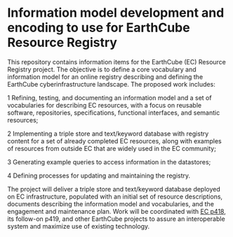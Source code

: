 # Information model development and encoding to use for EarthCube Resource Registry

This repository contains information items for the EarthCube (EC) Resource Registry project. The objective is to define a core vocabulary and information model for an online registry describing and defining the EarthCube cyberinfrastructure landscape. The proposed work includes: 

1  Refining, testing, and documenting an information model and a set of vocabularies for describing EC resources, with a focus on reusable software, repositories, specifications, functional interfaces, and semantic resources; 

2  Implementing a triple store and text/keyword database with registry content for a set of already completed EC resources, along with examples of resources from outside EC that are widely used in the EC community; 

3  Generating example queries to access information in the datastores; 

4  Defining processes for updating and maintaining the registry. 

The project will deliver a triple store and text/keyword database deployed on EC infrastructure, populated with an initial set of resource descriptions, documents describing the information model and vocabularies, and the engagement and maintenance plan. Work will be coordinated with [EC p418](https://github.com/earthcubearchitecture-project418), its follow-on p419, and other EarthCube projects to assure an interoperable system and maximize use of existing technology. 
